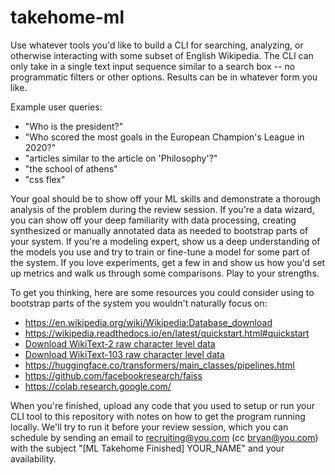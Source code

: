 # takehome-ml

Use whatever tools you'd like to build a CLI for searching, analyzing, or otherwise interacting with some subset of English Wikipedia. The CLI can only take in a single text input sequence similar to a search box -- no programmatic filters or other options. Results can be in whatever form you like.

Example user queries:

- "Who is the president?"
- "Who scored the most goals in the European Champion's League in 2020?"
- "articles similar to the article on 'Philosophy'?"
- "the school of athens"
- "css flex"

Your goal should be to show off your ML skills and demonstrate a thorough analysis of the problem during the review session. If you're a data wizard, you can show off your deep familiarity with data processing, creating synthesized or manually annotated data as needed to bootstrap parts of your system. If you're a modeling expert, show us a deep understanding of the models you use and try to train or fine-tune a model for some part of the system. If you love experiments, get a few in and show us how you'd set up metrics and walk us through some comparisons. Play to your strengths.

To get you thinking, here are some resources you could consider using to bootstrap parts of the system you wouldn't naturally focus on:

- https://en.wikipedia.org/wiki/Wikipedia:Database_download
- https://wikipedia.readthedocs.io/en/latest/quickstart.html#quickstart
- [Download WikiText-2 raw character level data](https://s3.amazonaws.com/research.metamind.io/wikitext/wikitext-2-raw-v1.zip)
- [Download WikiText-103 raw character level data](https://s3.amazonaws.com/research.metamind.io/wikitext/wikitext-103-raw-v1.zip)
- https://huggingface.co/transformers/main_classes/pipelines.html
- https://github.com/facebookresearch/faiss
- https://colab.research.google.com/

When you're finished, upload any code that you used to setup or run your CLI tool to this repository with notes on how to get the program running locally. We'll try to run it before your review session, which you can schedule by sending an email to recruiting@you.com (cc bryan@you.com) with the subject "[ML Takehome Finished] YOUR_NAME" and your availability.
